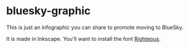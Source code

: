 # bluesky-graphic
This is just an infographic you can share to promote moving to BlueSky.

It is made in Inkscape. You'll want to install the font [Righteous](https://fonts.google.com/specimen/Righteous). 
